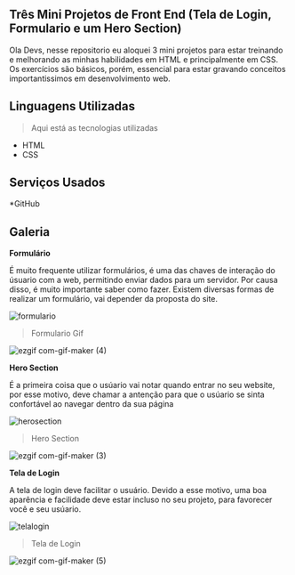 

## Três Mini Projetos de Front End (Tela de Login, Formulario e um Hero Section)

Ola Devs, nesse repositorio eu aloquei 3 mini projetos para estar treinando e melhorando as minhas habilidades em HTML e principalmente em CSS.
Os exercícios são básicos, porém, essencial para estar gravando conceitos importantissimos em desenvolvimento web.

## Linguagens Utilizadas
> Aqui está as tecnologias  utilizadas

* HTML 
* CSS

## Serviços Usados

*GitHub

## Galeria

 **Formulário**

É muito frequente utilizar formulários, é uma das chaves de interação do úsuario com a web, permitindo enviar dados para um servidor. Por causa disso, é muito importante saber como fazer. Existem diversas formas de realizar um formulário, vai depender da proposta do site.

![formulario](https://user-images.githubusercontent.com/85589473/132933322-79b1db31-eb4b-4f1a-b3a0-d2386eaaf33b.JPG)

> Formulario Gif

![ezgif com-gif-maker (4)](https://user-images.githubusercontent.com/85589473/132933505-01ea34da-cc51-4532-9c25-0c8c425664e1.gif)

**Hero Section**

É a primeira coisa que o usúario vai notar quando entrar no seu website, por esse motivo, deve chamar a antenção para que o usúario se sinta confortável ao navegar dentro da sua página

![herosection](https://user-images.githubusercontent.com/85589473/132933324-c2d28f34-8c55-40ee-b24d-24c105c1d002.JPG)

> Hero Section

![ezgif com-gif-maker (3)](https://user-images.githubusercontent.com/85589473/132933471-636249a9-3d7d-4ffc-a15c-d76e07d9f323.gif)

**Tela de Login**

A tela de login deve facilitar o usuário. Devido a esse motivo, uma boa aparência e facilidade deve estar incluso no seu projeto, para favorecer você e seu usúario.

![telalogin](https://user-images.githubusercontent.com/85589473/132933327-cf56ef90-490b-4f63-9883-954715173905.JPG)

> Tela de Login

![ezgif com-gif-maker (5)](https://user-images.githubusercontent.com/85589473/132933506-2bb0aaf8-23fa-4d4b-86f1-c4076fb46b73.gif)

